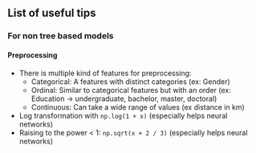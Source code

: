 ## List of useful tips

### For non tree based models
#### Preprocessing
 - There is multiple kind of features for preprocessing:
    - Categorical: A features with distinct categories (ex: Gender)
    - Ordinal: Similar to categorical features but with an order (ex: Education -> undergraduate, bachelor, master, doctoral)
    - Continuous: Can take a wide range of values (ex distance in km)
 - Log transformation with `np.log(1 + x)` (especially helps neural networks)
 - Raising to the power < 1: `np.sqrt(x + 2 / 3)` (especially helps neural networks)